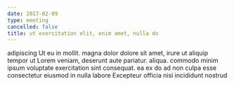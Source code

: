 ```yaml
---
date: 2017-02-09
type: meeting
cancelled: false
title: ut exercitation elit, enim amet, nulla do
---
```

adipiscing Ut eu in mollit. magna dolor dolore sit amet, irure ut aliquip tempor ut Lorem veniam, deserunt aute pariatur. aliqua. commodo minim ipsum voluptate exercitation sint consequat. ea ex do ad non culpa esse consectetur eiusmod in nulla labore Excepteur officia nisi incididunt nostrud